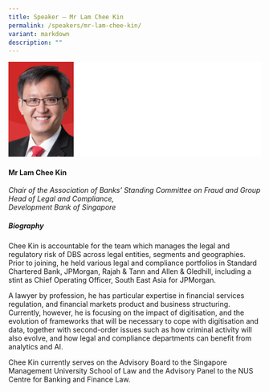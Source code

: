 ```yaml
---
title: Speaker – Mr Lam Chee Kin
permalink: /speakers/mr-lam-chee-kin/
variant: markdown
description: ""
---
```

![](/images/2024%20speakers/Lam_Chee_Kin.png)
#### **Mr Lam Chee Kin**

*Chair of the Association of Banks’ Standing Committee on Fraud and Group Head of Legal and Compliance, <br> Development Bank of Singapore*

##### **Biography**
Chee Kin is accountable for the team which manages the legal and regulatory risk of DBS across legal entities, segments and geographies. Prior to joining, he held various legal and compliance portfolios in Standard Chartered Bank, JPMorgan, Rajah &amp; Tann and Allen &amp; Gledhill, including a stint as Chief Operating Officer, South East Asia for JPMorgan. 
 
A lawyer by profession, he has particular expertise in financial services regulation, and financial markets product and business structuring. Currently, however, he is focusing on the impact of digitisation, and the evolution of frameworks that will be necessary to cope with digitisation and data, together with second-order issues such as how criminal activity will also evolve, and how legal and compliance departments can benefit from analytics and AI. 
 
Chee Kin currently serves on the Advisory Board to the Singapore Management University School of Law and the Advisory Panel to the NUS Centre for Banking and Finance Law.
